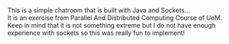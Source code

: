 This is a simple chatroom that is built with Java and Sockets... <br>
It is an exercise from Parallel And Distributed Computing Course of UoM. <br>
Keep in mind that it is not something extreme but I do not have enough experience
with sockets so this was really fun to implement!